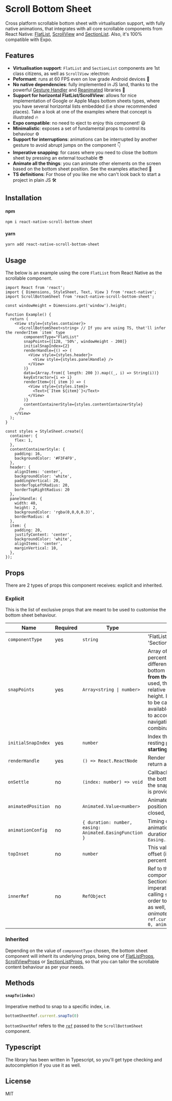 # Scroll Bottom Sheet

Cross platform scrollable bottom sheet with virtualisation support, with fully native animations, that integrates with all core scrollable components from React Native: [FlatList](https://reactnative.dev/docs/flatlist), [ScrollView](https://reactnative.dev/docs/scrollview) and [SectionList](https://reactnative.dev/docs/sectionlist). Also, it's 100% compatible with Expo.

## Features
- **Virtualisation support**: `FlatList` and `SectionList` components are 1st class citizens, as well as `ScrollView` :electron:
- **Peformant**: runs at 60 FPS even on low grade Android devices :iphone:
- **No native dependencies**: fully implemented in JS land, thanks to the powerful [Gesture Handler](https://github.com/software-mansion/react-native-gesture-handler) and [Reanimated](https://github.com/software-mansion/react-native-reanimated) libraries :muscle:
- **Support for horizontal FlatList/ScrollView**: allows for nice implementation of Google or Apple Maps bottom sheets types, where you have several horizontal lists embedded (i.e show recommended places). Take a look at one of the examples where that concept is illustrated :fire:
- **Expo compatible**: no need to eject to enjoy this component! :smiley:
- **Minimalistic**: exposes a set of fundamental props to control its behaviour :gear:
- **Support for interruptions**: animations can be interrupted by another gesture to avoid abrupt jumps on the component :point_down:
- **Imperative snapping**: for cases where you need to close the bottom sheet by pressing an external touchable :sunglasses:
- **Animate all the things**: you can animate other elements on the screen based on the bottom sheet position. See the examples attached :rocket:
- **TS definitions**: For those of you like me who can't look back to start a project in plain JS :hammer_and_wrench: 


## Installation

#### npm

```sh
npm i react-native-scroll-bottom-sheet
```

#### yarn
```sh
yarn add react-native-scroll-bottom-sheet
```

## Usage

The below is an example using the core `FlatList` from React Native as the scrollable component.

```tsx
import React from 'react';
import { Dimensions, StyleSheet, Text, View } from 'react-native';
import ScrollBottomSheet from 'react-native-scroll-bottom-sheet';

const windowHeight = Dimensions.get('window').height;

function Example() {
  return (
    <View style={styles.container}>
      <ScrollBottomSheet<string> // If you are using TS, that'll infer the renderItem `item` type
        componentType="FlatList"
        snapPoints={[128, '50%', windowHeight - 200]}
        initialSnapIndex={2}
        renderHandle={() => (
          <View style={styles.header}>
            <View style={styles.panelHandle} />
          </View>
        )}
        data={Array.from({ length: 200 }).map((_, i) => String(i))}
        keyExtractor={i => i}
        renderItem={({ item }) => (
          <View style={styles.item}>
            <Text>{`Item ${item}`}</Text>
          </View>
        )}
        contentContainerStyle={styles.contentContainerStyle}
      />
    </View>
  );
}

const styles = StyleSheet.create({
  container: {
    flex: 1,
  },
  contentContainerStyle: {
    padding: 16,
    backgroundColor: '#F3F4F9',
  },
  header: {
    alignItems: 'center',
    backgroundColor: 'white',
    paddingVertical: 20,
    borderTopLeftRadius: 20,
    borderTopRightRadius: 20
  },
  panelHandle: {
    width: 40,
    height: 2,
    backgroundColor: 'rgba(0,0,0,0.3)',
    borderRadius: 4
  },
  item: {
    padding: 20,
    justifyContent: 'center',
    backgroundColor: 'white',
    alignItems: 'center',
    marginVertical: 10,
  },
});
```

## Props
There are 2 types of props this component receives: explicit and inherited.

### Explicit
This is the list of exclusive props that are meant to be used to customise the bottom sheet behaviour.


| Name                      | Required | Type | Description |
| ------------------------- | -------- | ------- | ------------|
| `componentType`             | yes      | `string `       | 'FlatList', 'ScrollView', or 'SectionList' |
| `snapPoints`                | yes      | `Array<string \| number>`       | Array of numbers and/or percentages that indicate the different resting positions of the bottom sheet (in dp or %), **starting from the top**. If a percentage is used, that would translate to the relative amount of the total window height. If you want that percentage to be calculated based on the parent available space instead, for example to account for safe areas or navigation bars, use it in combination with `topInset` prop |
| `initialSnapIndex`          | yes      | `number`       | Index that references the initial resting position of the drawer, **starting from the top** |
| `renderHandle`              | yes      |  `() => React.ReactNode`      | Render prop for the handle, should return a React Element |
| `onSettle`                  | no       |  `(index: number) => void`       | Callback that is executed right after the bottom sheet settles in one of the snapping points. The new index is provided on the callback |
| `animatedPosition`          | no       |  `Animated.Value<number>`       | Animated value that tracks the position of the drawer, being: 0 => closed, 1 => fully opened |
| `animationConfig`           | no       | `{ duration: number, easing: Animated.EasingFunction }`         | Timing configuration for the animation, by default it uses a duration of 350ms and easing fn `Easing.inOut(Easing.linear)`  |
| `topInset`                  | no       | `number`  | This value is useful to provide an offset (in dp) when applying percentages for snapping points |
| `innerRef`                  | no       | `RefObject`  | Ref to the inner scrollable component (ScrollView, FlatList or SectionList), so that you can call its imperative methods. For instance, calling `scrollTo` on a ScrollView. In order to so, you have to use `getNode` as well, since it's wrapped into an _animated_ component: `ref.current.getNode().scrollTo({y: 0, animated: true})` |


### Inherited
Depending on the value of `componentType` chosen, the bottom sheet component will inherit its underlying props, being one of
[FlatListProps](https://reactnative.dev/docs/flatlist#props), [ScrollViewProps](https://reactnative.dev/docs/scrollview#props) or [SectionListProps](https://reactnative.dev/docs/sectionlist#props), so that you can tailor the scrollable content behaviour as per your needs.

## Methods

#### `snapTo(index)`

Imperative method to snap to a specific index, i.e.

```js
bottomSheetRef.current.snapTo(0)
```

`bottomSheetRef` refers to the [`ref`](https://reactjs.org/docs/react-api.html#reactcreateref) passed to the `ScrollBottomSheet` component.

## Typescript
The library has been written in Typescript, so you'll get type checking and autocompletion if you use it as well.

## License

MIT
